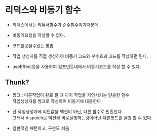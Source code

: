 # 리덕스와 비동기 함수

* 리덕스에서는 리듀서함수가 순수함수이기때문에 
* 비동기요청을 작성할 수 없다.

* 코드를넣을수있는 방법
* 작업 생성자를 직접 생성하여 비동키 코드와 부수효과 코드를 작성하면 된다.
* useEffect등을 사용하여 컴포넌트내에서 비동기코드를 작성 할 수 있다. 


## Thunk?

* 썽크 : 다른작업이 완료 될 떄 까지 작업을 지연시키는 단순한 함수   
작업생성자를 썽크로 작성하여 비동기에 대응한다
* 단 작업생성자에 리턴값을 액션이 아닌, 다른 함수로 반환한다.  
그래서 dispatch로 액션을 바로실행하는것이아닌 다른코드를 실행 할 수 있다.

* 일반적인 패턴이고, 구현도 쉬움
